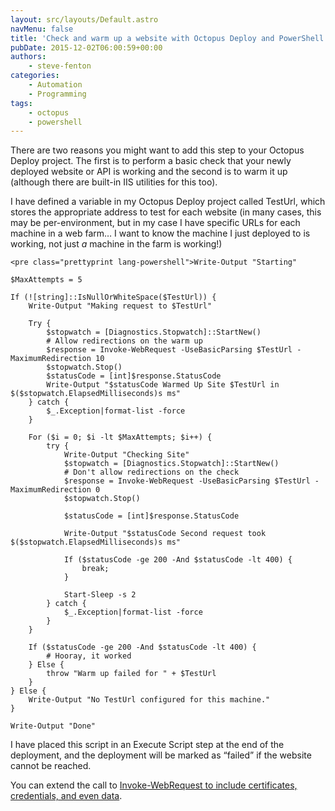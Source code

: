 ```yaml
---
layout: src/layouts/Default.astro
navMenu: false
title: 'Check and warm up a website with Octopus Deploy and PowerShell'
pubDate: 2015-12-02T06:00:59+00:00
authors:
    - steve-fenton
categories:
    - Automation
    - Programming
tags:
    - octopus
    - powershell
---
```


There are two reasons you might want to add this step to your Octopus Deploy project. The first is to perform a basic check that your newly deployed website or API is working and the second is to warm it up (although there are built-in IIS utilities for this too).

I have defined a variable in my Octopus Deploy project called TestUrl, which stores the appropriate address to test for each website (in many cases, this may be per-environment, but in my case I have specific URLs for each machine in a web farm… I want to know the machine I just deployed to is working, not just *a* machine in the farm is working!)

```
<pre class="prettyprint lang-powershell">Write-Output "Starting"

$MaxAttempts = 5

If (![string]::IsNullOrWhiteSpace($TestUrl)) {
    Write-Output "Making request to $TestUrl"
    
    Try {
        $stopwatch = [Diagnostics.Stopwatch]::StartNew()
        # Allow redirections on the warm up
        $response = Invoke-WebRequest -UseBasicParsing $TestUrl -MaximumRedirection 10
        $stopwatch.Stop()
        $statusCode = [int]$response.StatusCode
        Write-Output "$statusCode Warmed Up Site $TestUrl in $($stopwatch.ElapsedMilliseconds)s ms"
    } catch {
        $_.Exception|format-list -force
    }
    
    For ($i = 0; $i -lt $MaxAttempts; $i++) {
        try {
            Write-Output "Checking Site"
            $stopwatch = [Diagnostics.Stopwatch]::StartNew()
            # Don't allow redirections on the check
            $response = Invoke-WebRequest -UseBasicParsing $TestUrl -MaximumRedirection 0
            $stopwatch.Stop()
            
            $statusCode = [int]$response.StatusCode
            
            Write-Output "$statusCode Second request took $($stopwatch.ElapsedMilliseconds)s ms"
            
            If ($statusCode -ge 200 -And $statusCode -lt 400) {
                break;
            }
            
            Start-Sleep -s 2
        } catch {
            $_.Exception|format-list -force
        }
    }

    If ($statusCode -ge 200 -And $statusCode -lt 400) {
        # Hooray, it worked
    } Else {
        throw "Warm up failed for " + $TestUrl
    }
} Else {
    Write-Output "No TestUrl configured for this machine."
}

Write-Output "Done"
```
I have placed this script in an Execute Script step at the end of the deployment, and the deployment will be marked as “failed” if the website cannot be reached.

You can extend the call to [Invoke-WebRequest to include certificates, credentials, and even data](https://technet.microsoft.com/en-us/library/hh849901.aspx).